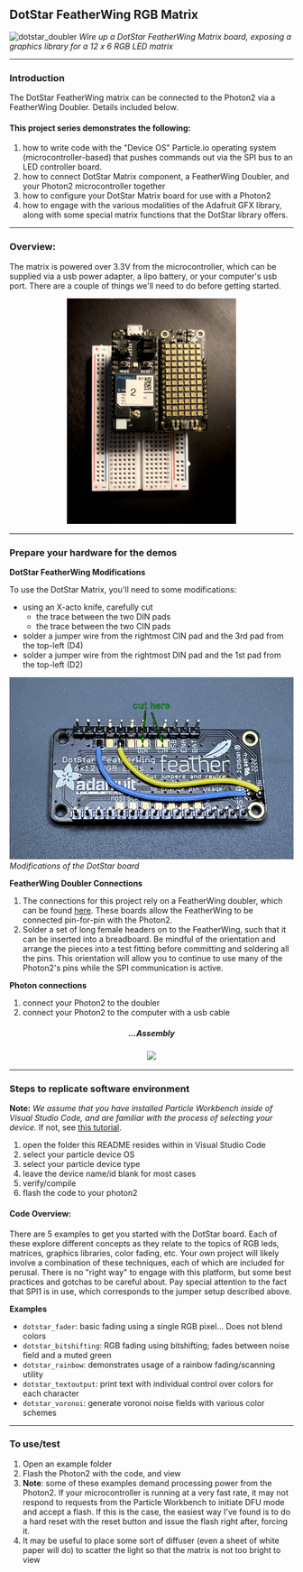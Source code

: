## DotStar FeatherWing RGB Matrix

![dotstar_doubler](imgs/dotstar_doubler.JPG)
*Wire up a DotStar FeatherWing Matrix board, exposing a graphics library for a 12 x 6 RGB LED matrix*

---

### Introduction 

The DotStar FeatherWing matrix can be connected to the Photon2 via a FeatherWing Doubler.  Details included below.

#### This project series demonstrates the following:

1. how to write code with the "Device OS" Particle.io operating system (microcontroller-based) that pushes commands out via the SPI bus to an LED controller board.
1. how to connect DotStar Matrix component, a FeatherWing Doubler, and your Photon2 microcontroller together
1. how to configure your DotStar Matrix board for use with a Photon2
1. how to engage with the various modalities of the Adafruit GFX library, along with some special matrix functions that the DotStar library offers.

---

### Overview: 

The matrix is powered over 3.3V from the microcontroller, which can be supplied via a usb power adapter, a lipo battery, or your computer's usb port.  There are a couple of things we'll need to do before getting started.

<div align="center"><img src="imgs/dotstar_top.jpg" width="300px"></div>

---

### Prepare your hardware for the demos

**DotStar FeatherWing Modifications**

To use the DotStar Matrix, you'll need to some modifications:

- using an X-acto knife, carefully cut 
	- the trace between the two DIN pads
	- the trace between the two CIN pads
- solder a jumper wire from the rightmost CIN pad and the 3rd pad from the top-left (D4)
- solder a jumper wire from the rightmost DIN pad and the 1st pad from the top-left (D2)

![dotstar bottom](imgs/dotstarmatrix-spi1.png)
*Modifications of the DotStar board*

**FeatherWing Doubler Connections**

1. The connections for this project rely on a FeatherWing doubler, which can be found [here](https://www.adafruit.com/product/2890).  These boards allow the FeatherWing to be connected pin-for-pin with the Photon2.
1. Solder a set of long female headers on to the FeatherWing, such that it can be inserted into a breadboard.  Be mindful of the orientation and arrange the pieces into a test fitting before committing and soldering all the pins.  This orientation will allow you to continue to use many of the Photon2's pins while the SPI communication is active.

**Photon connections**

1. connect your Photon2 to the doubler
1. connect your Photon2 to the computer with a usb cable 

<div align="center"><h5>...Assembly</h5><img src="imgs/assembly_01.png"></img></div>

---

### Steps to replicate software environment

**Note:** *We assume that you have installed Particle Workbench inside of Visual Studio Code, and are familiar with the process of selecting your device.*  If not, see [this tutorial](https://github.com/Berkeley-MDes/tdf-fa23-equilet/blob/main/_pw_tutorial/README.md).

1. open the folder this README resides within in Visual Studio Code
1. select your particle device OS
1. select your particle device type
1. leave the device name/id blank for most cases
1. verify/compile
1. flash the code to your photon2 

#### Code Overview:

There are 5 examples to get you started with the DotStar board.  Each of these explore different concepts as they relate to the topics of RGB leds, matrices, graphics libraries, color fading, etc.  Your own project will likely involve a combination of these techniques, each of which are included for perusal.  There is no "right way" to engage with this platform, but some best practices and gotchas to be careful about.  Pay special attention to the fact that SPI1 is in use, which corresponds to the jumper setup described above.  

**Examples**

- `dotstar_fader`: basic fading using a single RGB pixel...  Does not blend colors
- `dotstar_bitshifting`: RGB fading using bitshifting; fades between noise field and a muted green
- `dotstar_rainbow`: demonstrates usage of a rainbow fading/scanning utility
- `dotstar_textoutput`: print text with individual control over colors for each character
- `dotstar_voronoi`: generate voronoi noise fields with various color schemes 

---

### To use/test

1. Open an example folder
1. Flash the Photon2 with the code, and view
1. **Note**: some of these examples demand processing power from the Photon2.  If your microcontroller is running at a very fast rate, it may not respond to requests from the Particle Workbench to initiate DFU mode and accept a flash.  If this is the case, the easiest way I've found is to do a hard reset with the reset button and issue the flash right after, forcing it.
1. It may be useful to place some sort of diffuser (even a sheet of white paper will do) to scatter the light so that the matrix is not too bright to view